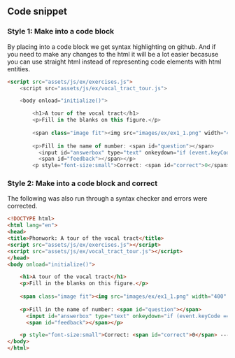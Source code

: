 ## Code snippet

### Style 1: Make into a code block

By placing into a code block we get syntax highlighting on github. And if you need to make any changes to the html it will be a lot easier becasuse you can use straight html instead of representing code elements with html entities.

```html
<script src="assets/js/ex/exercises.js">
    <script src="assets/js/ex/vocal_tract_tour.js">

    <body onload="initialize()">

        <h1>A tour of the vocal tract</h1>
        <p>Fill in the blanks on this figure.</p>
        
        <span class="image fit"><img src="images/ex/ex1_1.png" width="400px"></span>
        
        <p>Fill in the name of number: <span id="question"></span>
          <input id="answerbox" type="text" onkeydown="if (event.keyCode == 13) check_answer()" placeholder="type answer here">
          <span id="feedback"></span></p>
        <p style="font-size:small">Correct: <span id="correct">0</span> ---- Run: <span id="run">0</span></p>
```

### Style 2: Make into a code block and correct

The following was also run through a syntax checker and errors were corrected.

```html
<!DOCTYPE html>
<html lang="en">
<head>
<title>Phonwork: A tour of the vocal tract</title>
<script src="assets/js/ex/exercises.js"></script>
<script src="assets/js/ex/vocal_tract_tour.js"></script>
</head>
<body onload="initialize()">

    <h1>A tour of the vocal tract</h1>
    <p>Fill in the blanks on this figure.</p>
    
    <span class="image fit"><img src="images/ex/ex1_1.png" width="400" alt="Vocal tract with numbered regions"></span>
    
    <p>Fill in the name of number: <span id="question"></span>
      <input id="answerbox" type="text" onkeydown="if (event.keyCode == 13) check_answer()" placeholder="type answer here">
      <span id="feedback"></span></p>

    <p style="font-size:small">Correct: <span id="correct">0</span> ---- Run: <span id="run">0</span></p>
</body>
</html>
```
